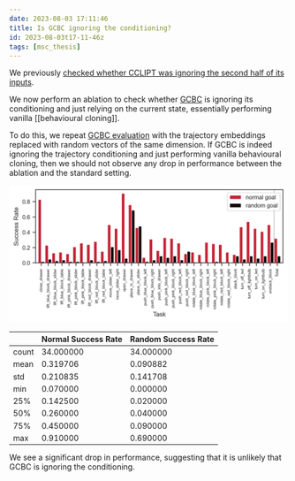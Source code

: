 ```yaml
---
date: 2023-08-03 17:11:46
title: Is GCBC ignoring the conditioning?
id: 2023-08-03t17-11-46z
tags: [msc_thesis]
---
```


We previously
[checked whether CCLIPT was ignoring the second half of its inputs](2023-07-11t12-32-21z.md).

We now perform an ablation to check whether [GCBC](./2023-07-11t10-17-09z.md) is
ignoring its conditioning and just relying on the current state, essentially
performing vanilla [[behavioural cloning]].

To do this, we repeat [GCBC evaluation](./2023-07-11t10-52-26z.md) with the
trajectory embeddings replaced with random vectors of the same dimension. If
GCBC is indeed ignoring the trajectory conditioning and just performing vanilla
behavioural cloning, then we should not observe any drop in performance between
the ablation and the standard setting.

![gcbc random traj ablation](./images/gcbc_random_trajs_eval.png)

|       | Normal Success Rate | Random Success Rate |
| ----- | ------------------- | ------------------- |
| count | 34.000000           | 34.000000           |
| mean  | 0.319706            | 0.090882            |
| std   | 0.210835            | 0.141708            |
| min   | 0.070000            | 0.000000            |
| 25%   | 0.142500            | 0.020000            |
| 50%   | 0.260000            | 0.040000            |
| 75%   | 0.450000            | 0.090000            |
| max   | 0.910000            | 0.690000            |

We see a significant drop in performance, suggesting that it is unlikely that
GCBC is ignoring the conditioning.
